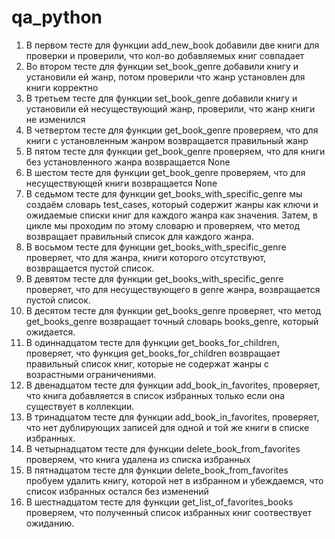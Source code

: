 # qa_python
1. В первом тесте для функции add_new_book добавили две книги для проверки и проверили, что кол-во добавляемых книг совпадает
2. Во втором тесте для функции set_book_genre добавили книгу и установили ей жанр, потом проверили что жанр установлен для книги корректно
3. В третьем тесте для функции set_book_genre добавили книгу и установили ей несуществующий жанр, проверили, что жанр книги не изменился
4. В четвертом тесте для функции get_book_genre проверяем, что для книги с установленным жанром возвращается правильный жанр
5. В пятом тесте для функции get_book_genre проверяем, что для книги без установленного жанра возвращается None
6. В шестом тесте для функции get_book_genre проверяем, что для несуществующей книги возвращается None
7. В седьмом тесте для функции get_books_with_specific_genre мы создаём словарь test_cases, который содержит жанры как ключи и ожидаемые списки книг для каждого жанра как значения. Затем, в цикле мы проходим по этому словарю и проверяем, что метод возвращает правильный список для каждого жанра.
8. В восьмом тесте для функции get_books_with_specific_genre проверяет, что для жанра, книги которого отсутствуют, возвращается пустой список.
9. В девятом тесте для функции get_books_with_specific_genre проверяет, что для несуществующего в genre жанра, возвращается пустой список.
10. В десятом тесте для функции get_books_genre проверяет, что метод get_books_genre возвращает точный словарь books_genre, который ожидается.  
11. В одиннадцатом тесте для функции get_books_for_children, проверяет, что функция get_books_for_children возвращает правильный список книг, которые не содержат жанры с возрастными ограничениями.
12. В двенадцатом тесте для функции add_book_in_favorites, проверяет, что книга добавляется в список избранных только если она существует в коллекции.
13. В тринадцатом тесте для функции add_book_in_favorites, проверяет, что нет дублирующих записей для одной и той же книги в списке избранных. 
14. В четырнадцатом тесте для функции delete_book_from_favorites проверяем, что книга удалена из списка избранных
15. В пятнадцатом тесте для функции delete_book_from_favorites пробуем удалить книгу, которой нет в избранном и убеждаемся, что список избранных остался без изменений
16. В шестнадцатом тесте для функции get_list_of_favorites_books проверяем, что полученный список избранных книг соотвествует ожиданию.


